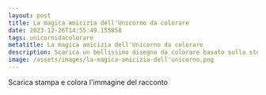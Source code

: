 ```yaml
---
layout: post
title: La magica amicizia dell'Unicorno da colorare
date: 2023-12-26T14:55:49.155858
tags: unicornidacolorare
metatitle: La magica amicizia dell'Unicorno da colorare
description: Scarica un bellissimo disegno da colorare basato sulla storia La magica amicizia dell'Unicorno
image: /assets/images/la-magica-amicizia-dell'unicorno.png
---
```

Scarica stampa e colora l'immagine del racconto
        